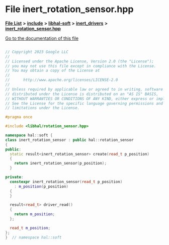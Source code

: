 

# File inert\_rotation\_sensor.hpp

[**File List**](files.md) **>** [**include**](dir_cba0faac6e93618a6e2539705915bd70.md) **>** [**libhal-soft**](dir_d4bad6877cf31bc2d39b696d7a305013.md) **>** [**inert\_drivers**](dir_140c0a66abe76384f84bfc7661372b14.md) **>** [**inert\_rotation\_sensor.hpp**](inert__rotation__sensor_8hpp.md)

[Go to the documentation of this file](inert__rotation__sensor_8hpp.md)

```C++

// Copyright 2023 Google LLC
//
// Licensed under the Apache License, Version 2.0 (the "License");
// you may not use this file except in compliance with the License.
// You may obtain a copy of the License at
//
//      http://www.apache.org/licenses/LICENSE-2.0
//
// Unless required by applicable law or agreed to in writing, software
// distributed under the License is distributed on an "AS IS" BASIS,
// WITHOUT WARRANTIES OR CONDITIONS OF ANY KIND, either express or implied.
// See the License for the specific language governing permissions and
// limitations under the License.

#pragma once

#include <libhal/rotation_sensor.hpp>

namespace hal::soft {
class inert_rotation_sensor : public hal::rotation_sensor
{
public:
  static result<inert_rotation_sensor> create(read_t p_position)
  {
    return inert_rotation_sensor(p_position);
  }

private:
  constexpr inert_rotation_sensor(read_t p_position)
    : m_position(p_position)
  {
  }

  result<read_t> driver_read()
  {
    return m_position;
  };

  read_t m_position;
};
}  // namespace hal::soft

```


